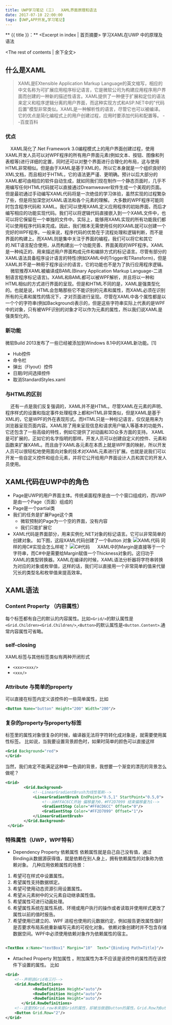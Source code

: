 ```yaml
---
title: UWP学习笔记 (三)   XAML界面原理和语法
date: 2017-07-10 22:00:00
tags: [UWP,APP开发,学习笔记] 
---
```

** {{ title }}：** <Excerpt in index | 首页摘要>
学习XAML在UWP 中的原理及语法
<!-- more -->
<The rest of contents | 余下全文>
## 什么是XAML
>XAML是EXtensible Application Markup Language的英文缩写，相应的中文名称为可扩展应用程序标记语言，它是微软公司为构建应用程序用户界面而创建的一种新的描述性语言。XAML提供了一种便于扩展和定位的语法来定义和程序逻辑分离的用户界面，而这种实现方式和ASP.NET中的"代码后置"模型非常类似。XAML是一种解析性的语言，尽管它也可以被编译。它的优点是简化编程式上的用户创建过程，应用时要添加代码和配置等。 --百度百科

### 优点
&#160;&#160;&#160;&#160;XAML简化了.Net Framework 3.0编程模式上的用户界面创建过程，使用XAML开发人员可以对WPF程序的所有用户界面元素(例如文本、按钮、图像和列表框等)进行详细的定置，同时还可以对整个界面进行合理化的布局，这与使用HTML非常相似。但是由于XAML是基于XML的，所以它本身就是一个组织良好的XML文档，而且相对于HTML，它的语法更严谨、更明确。预计以后大部分的XAML都可由相应的软件自动生成，就如同我们现在制作一个静态页面时，几乎不用编写任何HTML代码就可以直接通过Dreamweaver软件生成一个美观的页面。但是最初通过手动编写XAML代码将是一次绝佳的学习体验，虽然实现的过程繁杂了些，但是将加深您对XAML语法和各个元素的理解。
大多数的WPF程序可能同时包含程序代码和 XAML。我们可以使用XAML定义应用程序的初始界面，而后才编写相应的功能实现代码。我们可以将逻辑代码直接嵌入到一个XAML文件中，也可以将它保留在一个单独的文件中。实际上，能够用XAML实现的所有功能我们都可以使用程序代码来完成。因此，我们根本无需使用任何的XAML就可以创建一个完好的WPF程序。一般来说，程序代码的优势在于流程处理和逻辑判断，而不是界面的构建上。而XAML则是集中关注于界面的编程，我们可以将它和其它的.NET语言配合使用，从而构建出一个功能完善、界面美观的WPF程序。XAML是一种纯正的、用来描述用户界面构成元件和编排方式的标记语言。尽管有部分的XAML语法具备程序设计语言的特性(例如XAML中的Trigger和TRansform)，但是XAML并不是一种用于程序设计的语言，它的功能也不是为了执行应用程序逻辑。
&#160;&#160;&#160;&#160;微软推荐XAML被编译成BAML(Binary Application Markup Language-二进制语言程序标记语言)。XAML和BAML都可以被WPF解析，并且将以一种和HTML相似的方式进行界面的呈现。但是和HTML不同的是，XAML是强类型化的。也就是说，HTML会忽略那些它不能识别的元素和属性，而XAML必须在识别所有的元素和属性的情况下，才对页面进行呈现。尽管在XAML中各个属性都是以一个个的字符串(例如Background)表示的，但是这些字符串实际上代表的是WPF中的对象，只有被WPF识别的对象才可以作为元素的属性，所以我们说XAML是强类型化的。
### 新功能
微软Build 2013发布了一些已经被添加到Windows 8.1中的XAML新功能。[1]  
* Hub控件
* 命令栏
* 弹出（Flyout）控件
* 日期/时间选择控件
* 取消StandardStyles.xaml
### 与HTML的区别
&#160;&#160;&#160;&#160;还有一点是我们反复强调的，XAML并不是HTML。尽管XAML在元素的声明、程序样式的设置和指定事件处理程序上都和HTML非常类似，但是XAML是基于XML的，它是WPF的外在表现形式。而HTML只是一种标记语言，仅仅是用来为浏览器呈现页面内容。XAML除了用来呈现信息和请求用户输入等基本的功能外，它还包含了一些高级的特性，例如它提供了对动画和3D众多方面的支持。
XAML是可扩展的，正如它的名字指明的那样。开发人员可以创建自定义的控件、元素和函数来扩展XAML。而且由于XAML各元素在本质上就是WPF类的映射，所以开发人员可以很轻松地使用面向对象的技术对XAML元素进行扩展。也就是说我们可以开发一些自定义控件和组合元素，并将它公开给用户界面设计人员和其它的开发人员使用。

## XAML代码在UWP中的角色
* Page是UWP的用户界面主体。传统桌面程序是由一个个窗口组成的，而UWP是由一个Page（页面）组成的
*  Page是一个partial类
*  我们的任务是扩展Page这个类
	* 微软预制的Page为一个空的界面，没有内容
	* 我们只能扩展它
*  XAML代码是界面部分，用来实例化.NET对象的标记语言。它可以非常简单的创建对象。
如下图，这段XAML代码创建了一个Button 对象
![XAML代码](http://oskhhyaq3.bkt.clouddn.com/blog/170711/L1H43BAcC0.jpg?imageslim)
同样的用C#实现会怎么样呢？
![C#代码](http://oskhhyaq3.bkt.clouddn.com/blog/170711/Cabge4dJHj.jpg?imageslim)
&#160;&#160;&#160;&#160;&#160;XAML中的Margin是直接等于一个字符串，而C#中是需要给Margin赋值一个Thickness对象的。这归功于XAML的类型转换器。XAML在编译的时候，XAML语法分析器将字符串转换为对应的对象或枚举值，这样的话，我们可以直接用一个非常简单的值来代替冗长的类型名和枚举值来提高效率。
## XAML语法
### Content Property （内容属性）
每个标签都有自己的默认的内容属性。比如`<Grid/>`的默认属性是`<Grid.Children><Grid.Children/>`,`<Button>`的默认属性是`<Button.Content>`.通常内容属性可省略。
### self-closing 
XAML标签与其他标签类似有两种开闭形式
*  `<xxx><xxx/>`
* `<xxx/>`
### Attribute 与简单的property
可以直接在标签内定义该控件的一些简单属性，比如
```xml
<Button Name="button" Height="200" Width="200"/>
```
### 复杂的property与property标签
标签里的属性对象很复杂的时候，编译器无法将字符转化成对象是，就需要使用属性标签。
比如说，当我要设置背景颜色时，如果时简单的颜色可以直接这样
```xml
<Grid Background="red">
</Grid>
```
当然，我们肯定不能满足这种单一色调的背景，我想要一个渐变的漂亮的背景怎么做呢？
```xml
<Grid>
        <Grid.Background>
	        <!--LinearGradientBrush为线性笔刷-->
            <LinearGradientBrush EndPoint="0.5,1" StartPoint="0.5,0">
				<!--从#FFAC6CC开始 偏移量为0，#FF2D7099 结束偏移量为1-->            
                <GradientStop Color="#FFACD6CC" Offset="0"/>
                <GradientStop Color="#FF2D7099" Offset="1"/>
            </LinearGradientBrush>
        </Grid.Background>
 </Grid>

```

### 特殊属性（UWP，WPF特有）
* Dependency Property 依赖属性
依赖属性就是自己自己没有值，通过Binding从数据源获得值，就是依赖在别人身上，拥有依赖属性的对象称为依赖对象。
几种应用依赖属性的场景： 
 1. 希望可在样式中设置属性。 
2. 希望属性支持数据绑定。 
3. 希望可使用动态资源引用设置属性。 
4. 希望从元素树中的父元素自动继承属性值。 
5. 希望属性可进行动画处理。 
6. 希望属性系统在属性系统、环境或用户执行的操作或者读取并使用样式更改了属性以前的值时报告。 
7. 希望使用已建立的、WPF 进程也使用的元数据约定，例如报告更改属性值时是否要求布局系统重新编写元素的可视化对象。 
依赖对象创建时并不包含存储数据空间。WPF中必须使用依赖对象作为依赖属性的宿主。
 ```xml
 
 <TextBox x:Name="textBox1" Margin="10"  Text="{Binding Path=Title}"/>
 ```
* Attached Property 附加属性 。附加属性为本不应该是该控件的属性而在该控件下设置的属性。
比如
```xml
<Grid>
	<!--声明该Grid有三行-->
	<Grid.RowDefinitions>
            <RowDefinition Height="auto"/>
            <RowDefinition Height="auto"/>
            <RowDefinition Height="auto"/>
       </Grid.RowDefinitions>
    <!--这里的Grid.row本来是Grid的属性，却被当做是Button的属性。Grid.Row为Button的附加属性-->  
	<Button Grid.Row="2"/>
</Grid>
```